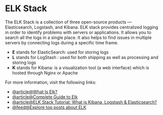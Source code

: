 # ELK Stack

The ELK Stack is a collection of three open-source products — Elasticsearch, Logstash, and Kibana. ELK stack provides centralized logging in order to identify problems with servers or applications. It allows you to search all the logs in a single place. It also helps to find issues in multiple servers by connecting logs during a specific time frame.

- **E** stands for ElasticSearch: used for storing logs
- **L** stands for LogStash : used for both shipping as well as processing and storing logs
- **K** stands for Kibana: is a visualization tool (a web interface) which is hosted through Nginx or Apache

For more information, visit the following links:

- [@article@What Is Elk?](https://aws.amazon.com/what-is/elk-stack/)
- [@article@Complete Guide to Elk](https://logz.io/learn/complete-guide-elk-stack/)
- [@article@ELK Stack Tutorial: What is Kibana, Logstash & Elasticsearch?](https://www.guru99.com/elk-stack-tutorial.html)
- [@feed@Explore top posts about ELK](https://app.daily.dev/tags/elk?ref=roadmapsh)
